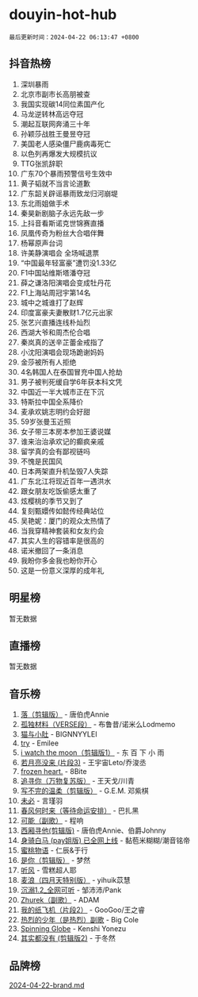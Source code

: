 # douyin-hot-hub

`最后更新时间：2024-04-22 06:13:47 +0800`

## 抖音热榜

1. 深圳暴雨
1. 北京市副市长高朋被查
1. 我国实现碳14同位素国产化
1. 马龙逆转林高远夺冠
1. 潮起互联网奔涌三十年
1. 孙颖莎战胜王曼昱夺冠
1. 美国老人感染僵尸鹿病毒死亡
1. 以色列再爆发大规模抗议
1. TTG张凯辞职
1. 广东70个暴雨预警信号生效中
1. 黄子韬就不当言论道歉
1. 广东韶关辟谣暴雨致龙归河崩堤
1. 东北雨姐做手术
1. 秦昊新剧脑子永远先敌一步
1. 上抖音看斯诺克世锦赛直播
1. 凤凰传奇为粉丝大合唱伴舞
1. 杨幂原声台词
1. 许美静演唱会 全场喊退票
1. “中国最年轻富豪”遭罚没1.33亿
1. F1中国站维斯塔潘夺冠
1. 薛之谦洛阳演唱会变成牡丹花
1. F1上海站周冠宇第14名
1. 城中之城谁打了赵辉
1. 印度富豪夫妻散财1.7亿元出家
1. 张艺兴直播连线朴灿烈
1. 西湖大爷和周杰伦合唱
1. 秦岚真的送辛芷蕾金戒指了
1. 小沈阳演唱会现场跪谢妈妈
1. 金莎被所有人拒绝
1. 4名韩国人在泰国冒充中国人抢劫
1. 男子被判死缓自学6年获本科文凭
1. 中国近一半大城市正在下沉
1. 特斯拉中国全系降价
1. 麦承欢姚志明约会好甜
1. 59岁张曼玉近照
1. 女子带三本房本参加王婆说媒
1. 谁来治治承欢记的癫疯亲戚
1. 留学真的会有鄙视链吗
1. 不愧是民国风
1. 日本两架直升机坠毁7人失踪
1. 广东北江将现近百年一遇洪水
1. 跟女朋友吃饭偷感太重了
1. 炫樱桃的季节又到了
1. 复刻甄嬛传如懿传经典站位
1. 吴艳妮：厦门的观众太热情了
1. 当我穿精神套装和女友约会
1. 其实人生的容错率是很高的
1. 诺米撤回了一条消息
1. 我盼你多金我也盼你开心
1. 这是一份意义深厚的成年礼

## 明星榜

暂无数据

## 直播榜

暂无数据

## 音乐榜

1. [落（剪辑版）](https://sf27-cdn-tos.douyinstatic.com/obj/tos-cn-ve-2774/o0h6HvN1BBbli9LtU3i5fQIleBQMF5Cg4TZmmC) - 唐伯虎Annie
1. [孤独材料（VERSE段）](https://sf5-hl-cdn-tos.douyinstatic.com/obj/tos-cn-ve-2774/ocX7glDNHYlwFeYrGQfBZoThtvPWy8tCCEBGKQ) - 布鲁昔/诺米么Lodmemo
1. [猫与小肚](https://sf5-hl-cdn-tos.douyinstatic.com/obj/tos-cn-ve-2774/osZeoClMECgK8DYl6VebABgbchEtPYQjZEnRtd) - BIGNNYYLEI
1. [try](https://sf3-cdn-tos.douyinstatic.com/obj/tos-cn-ve-2774/oMCYLreazYIFEgVb1vQdrJnJTbe8DDfiCA6gKw) - Emilee
1. [i watch the moon（剪辑版1）](https://sf5-hl-cdn-tos.douyinstatic.com/obj/tos-cn-ve-2774/o0I9mSChzHZANMJIEBfkCQzzg6N5WAcVtqft9P) - 东 百 下 小 雨
1. [若月亮没来 (片段3)](https://sf5-hl-cdn-tos.douyinstatic.com/obj/tos-cn-ve-2774/okfyEUsGW1B1ovJi5JiN9IjvAT2lMwA054GoEB) - 王宇宙Leto/乔浚丞
1. [frozen heart.](https://sf3-cdn-tos.douyinstatic.com/obj/tos-cn-ve-2774/oIIWJfyjIACZA9zQMtnJ6hQQhFC4vhCupoRBsO) - 8Bite
1. [追寻你（万物复苏版）](https://sf5-hl-cdn-tos.douyinstatic.com/obj/tos-cn-ve-2774/oYeAZJsbjIDit9APmBg8u6uDUQnHmoCf3gbo74) - 王天戈/川青
1. [写不完的温柔（剪辑版）](https://sf3-cdn-tos.douyinstatic.com/obj/tos-cn-ve-2774/oYBzzZQJ233GfwkemJJffAIWgeIYrjZfWhHTcG) - G.E.M. 邓紫棋
1. [未必](https://sf5-hl-cdn-tos.douyinstatic.com/obj/tos-cn-ve-2774/ogntQMFnKQDZUgTCYuJgfLEtleYZZFxBQqhhFB) - 言瑾羽
1. [春风何时来（等待命运安排）](https://sf5-hl-cdn-tos.douyinstatic.com/obj/tos-cn-ve-2774/oICBNbD3gelMfB4WgiD1KI2jQtXZE2FgHLwtsl) - 巴扎黑
1. [可能（副歌）](https://sf5-hl-cdn-tos.douyinstatic.com/obj/tos-cn-ve-2774/cde1731888894259b333569393c2fb51) - 程响
1. [西厢寻他(剪辑版)](https://sf5-hl-cdn-tos.douyinstatic.com/obj/tos-cn-ve-2774/oUsAVfAQKlRNxEv5qxvIB8o5qmIWUcXbzJKJhw) - 唐伯虎Annie、伯爵Johnny
1. [身骑白马 (pay姐版) 已全网上线](https://sf5-hl-cdn-tos.douyinstatic.com/obj/tos-cn-ve-2774/oQLO5ZgLsFkaDhdIIveF2zUCgfweY0gWaH4AQG) - 黏苞米糊糊/潮音铭帝
1. [蜜桃物语](https://sf5-hl-cdn-tos.douyinstatic.com/obj/tos-cn-ve-2774/oIhOSCZtIACtYU4XQkngiW9kCBfVD1Fz9IYeqL) - 仁辰&于行
1. [是你（剪辑版）](https://sf3-cdn-tos.douyinstatic.com/obj/tos-cn-ve-2774/46019dae783c4c969944217fe1cfafc4) - 梦然
1. [听风](https://sf27-cdn-tos.douyinstatic.com/obj/tos-cn-ve-2774/oAPa3yDDDIZygYzQdBemCAIngcCeEARgbQDtJC) - 雪糕超人耶
1. [麦浪（四月天特别版）](https://sf5-hl-cdn-tos.douyinstatic.com/obj/tos-cn-ve-2774/26f5501a6547411fa3fbedc592fed0ad) - yihuik苡慧
1. [沉溺1.2_全网可听](https://sf27-cdn-tos.douyinstatic.com/obj/tos-cn-ve-2774/ok2QoiBqsWAX9McZmWiI9gAB0EzwD4Xj6yfmtH) - 邹沛沛/Pank
1. [Zhurek（副歌）](https://sf5-hl-cdn-tos.douyinstatic.com/obj/tos-cn-ve-2774/ooQm8FBZQDlf0btEYgVpCcSCQfrdJGBEKZYBGS) - ADAM
1. [我的纸飞机（片段2）](https://sf5-hl-cdn-tos.douyinstatic.com/obj/tos-cn-ve-2774/oM2ZrKcg2CD5AeRB2gkeXOFB1IxAGJdZPazYHf) - GooGoo/王之睿
1. [热烈的少年（是热烈）副歌](https://sf5-hl-cdn-tos.douyinstatic.com/obj/tos-cn-ve-2774/owVNI0CLDAUMtSz6TEYvfFBFL4UDFFhLfgK8fa) - Big Cole
1. [Spinning Globe](https://sf5-hl-cdn-tos.douyinstatic.com/obj/tos-cn-ve-2774/oAYhDobngQZXzvJaWpxueRR0jC4FZDexedXDYA) - Kenshi Yonezu
1. [其实都没有 (剪辑版2)](https://sf3-cdn-tos.douyinstatic.com/obj/tos-cn-ve-2774/oEBNQenHZtBhxYjGgUDQk0BCHTigQafgFlbQ7k) - 于冬然

## 品牌榜

[2024-04-22-brand.md](2024-04-22-brand.md)
